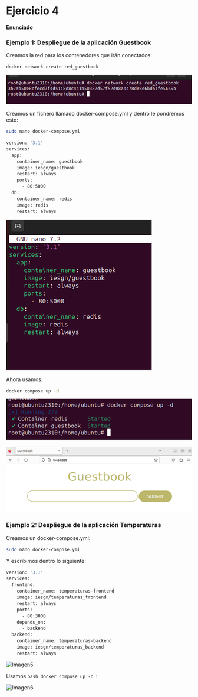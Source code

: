 # Ejercicio 4
**[Enunciado](https://docs.google.com/document/d/1mmfYZAXNPySvozUEa531FahRgSizjhGFSdjvhhyK78U/edit)**

### Ejemplo 1: Despliegue de la aplicación Guestbook

Creamos la red para los contenedores que irán conectados:
```bash 
docker network create red_guestbook
```
![Imagen1](/Ejercicios_Docker/images/4/1.png)

Creamos un fichero llamado docker-compose.yml y dentro le pondremos esto:
```bash
sudo nano docker-compose.yml
```
```bash
version: '3.1'
services:
  app:
    container_name: guestbook
    image: iesgn/guestbook
    restart: always
    ports:
      - 80:5000
  db:
    container_name: redis
    image: redis
    restart: always
```
![Imagen3](/Ejercicios_Docker/images/4/3.png)

Ahora usamos:

```bash
docker compose up -d
```
![Imagen2](/Ejercicios_Docker/images/4/2.png)

![Imagen3](/Ejercicios_Docker/images/4/4.png)

### Ejemplo 2: Despliegue de la aplicación Temperaturas

Creamos un docker-compose.yml:

```bash 
sudo nano docker-compose.yml
```

Y escribimos dentro lo siguiente:
```bash
version: '3.1'
services:
  frontend:
    container_name: temperaturas-frontend
    image: iesgn/temperaturas_frontend
    restart: always
    ports:
      - 80:3000
    depends_on:
      - backend
  backend:
    container_name: temperaturas-backend
    image: iesgn/temperaturas_backend
    restart: always
```

![Imagen5]()

Usamos ```bash docker compose up -d ```:

![Imagen6]()

